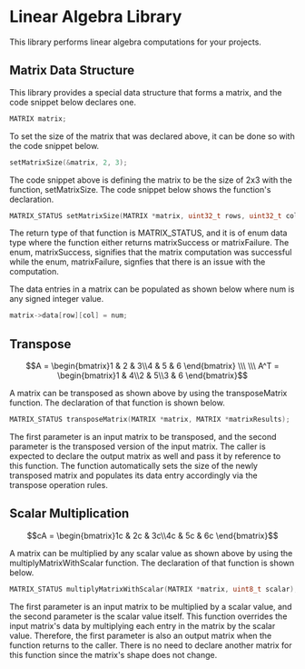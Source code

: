 # Linear Algebra Library
This library performs linear algebra computations for your projects.

## Matrix Data Structure
This library provides a special data structure that forms a matrix, and the code snippet below declares one.

```C
MATRIX matrix;
```

To set the size of the matrix that was declared above, it can be done so with the code snippet below.

```C
setMatrixSize(&matrix, 2, 3);
```

The code snippet above is defining the matrix to be the size of 2x3 with the function, setMatrixSize. The code snippet below shows the function's declaration.

```C
MATRIX_STATUS setMatrixSize(MATRIX *matrix, uint32_t rows, uint32_t columns);
```

The return type of that function is MATRIX_STATUS, and it is of enum data type where the function either returns matrixSuccess or matrixFailure. The enum, matrixSuccess, signifies that the matrix computation was successful while the enum, matrixFailure, signfies that there is an issue with the computation.

The data entries in a matrix can be populated as shown below where num is any signed integer value.

```C
matrix->data[row][col] = num;
```

## Transpose
```math
A = \begin{bmatrix}1 & 2 & 3\\4 & 5 & 6 \end{bmatrix} \\\ \\\ A^T = \begin{bmatrix}1 & 4\\2 & 5\\3 & 6 \end{bmatrix}
```

A matrix can be transposed as shown above by using the transposeMatrix function. The declaration of that function is shown below.

```C
MATRIX_STATUS transposeMatrix(MATRIX *matrix, MATRIX *matrixResults);
```
The first parameter is an input matrix to be transposed, and the second parameter is the transposed version of the input matrix. The caller is expected to declare the output matrix as well and pass it by reference to this function. The function automatically sets the size of the newly transposed matrix and populates its data entry accordingly via the transpose operation rules.

## Scalar Multiplication
```math
cA = \begin{bmatrix}1c & 2c & 3c\\4c & 5c & 6c \end{bmatrix}
```
A matrix can be multiplied by any scalar value as shown above by using the multiplyMatrixWithScalar function. The declaration of that function is shown below.

```c
MATRIX_STATUS multiplyMatrixWithScalar(MATRIX *matrix, uint8_t scalar);
```

The first parameter is an input matrix to be multiplied by a scalar value, and the second parameter is the scalar value itself. This function overrides the input matrix's data by multiplying each entry in the matrix by the scalar value. Therefore, the first parameter is also an output matrix when the function returns to the caller. There is no need to declare another matrix for this function since the matrix's shape does not change.
